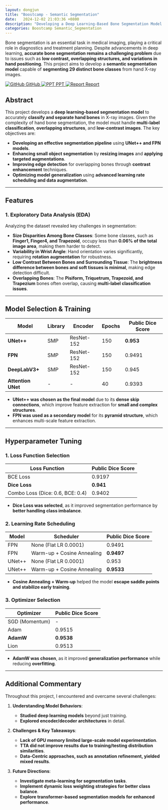 ```yaml
---
layout: dongjun
title: "Boostcamp - Semantic Segmentation"
date:   2024-12-02 21:03:36 +0800
description: "Developing a Deep Learning-Based Bone Segmentation Model for Hand X-ray Images"
categories: Boostcamp Semantic_Segmentation
---
```


Bone segmentation is an essential task in medical imaging, playing a critical role in diagnostics and treatment planning. Despite advancements in deep learning, **accurate bone segmentation remains a challenging problem** due to issues such as **low contrast, overlapping structures, and variations in hand positioning**. This project aims to develop a **semantic segmentation model** capable of **segmenting 29 distinct bone classes** from hand X-ray images. 

<div class="btn-row">
  <a href="https://github.com/boostcampaitech7/level2-cv-semanticsegmentation-cv-21-lv3" target="_blank" class="btn">
    <img src="https://uxwing.com/wp-content/themes/uxwing/download/brands-and-social-media/github-icon.png" alt="GitHub" class="btn-icon"> GitHub
  </a>
  <a href="https://github.com/user-attachments/files/18844130/Semantic.segmentation.pdf" target="_blank" class="btn">
    <img src="https://uxwing.com/wp-content/themes/uxwing/download/file-and-folder-type/powerpoint-icon.png" alt="PPT" class="btn-icon"> PPT
  </a>
  <a href="https://github.com/user-attachments/files/18844135/Semantic.Segmentation.Wrap.up.report.pdf" target="_blank" class="btn">
    <img src="https://cdn-icons-png.flaticon.com/256/80/80942.png" alt="Report" class="btn-icon"> Report
  </a>
</div>


## Abstract
This project develops a **deep learning-based segmentation model** to accurately **classify and separate hand bones** in X-ray images. Given the complexity of hand bone segmentation, the model must handle **multi-label classification**, **overlapping structures**, and **low-contrast images**. The key objectives are:
- **Developing an effective segmentation pipeline** using **UNet++ and FPN models**.
- **Enhancing small object segmentation** by **resizing images** and **applying targeted augmentations**.
- **Improving edge detection** for overlapping bones through **contrast enhancement** techniques.
- **Optimizing model generalization** using **advanced learning rate scheduling and data augmentation**.

---

## Features

### 1. Exploratory Data Analysis (EDA)
Analyzing the dataset revealed key challenges in segmentation:
- **Size Disparities Among Bone Classes**: Some bone classes, such as **Finger1, Finger4, and Trapezoid**, occupy less than **0.06% of the total image area**, making them harder to detect.
- **Variability in Wrist Angle**: Hand orientation varies significantly, requiring **rotation augmentation** for robustness.
- **Low Contrast Between Bones and Surrounding Tissue**: The **brightness difference between bones and soft tissues is minimal**, making edge detection difficult.
- **Overlapping Bones**: The **Pisiform, Triquetrum, Trapezoid, and Trapezium** bones often overlap, causing **multi-label classification issues**.

---

## Model Selection & Training

| Model       | Library | Encoder      | Epochs | Public Dice Score |
|------------|---------|-------------|--------|--------------------|
| **UNet++** | SMP     | ResNet-152   | 150    | **0.953**         |
| **FPN**    | SMP     | ResNet-152   | 150    | 0.9491            |
| **DeepLabV3+** | SMP | ResNet-152  | 150    | 0.945             |
| **Attention UNet** | - | -          | 40     | 0.9393            |

- **UNet++ was chosen as the final model** due to its **dense skip connections**, which improve feature extraction for **small and complex structures**.
- **FPN was used as a secondary model** for its **pyramid structure**, which enhances multi-scale feature extraction.

---

## Hyperparameter Tuning

### 1. Loss Function Selection

| Loss Function | Public Dice Score |
|--------------|-------------------|
| BCE Loss     | 0.9197            |
| **Dice Loss** | **0.941**         |
| Combo Loss (Dice: 0.6, BCE: 0.4) | 0.9402 |

- **Dice Loss was selected**, as it improved segmentation performance by **better handling class imbalance**.

### 2. Learning Rate Scheduling

| Model   | Scheduler                     | Public Dice Score |
|--------|--------------------------------|-------------------|
| FPN    | None (Flat LR 0.0001)         | 0.9491            |
| FPN    | Warm-up + Cosine Annealing    | **0.9497**        |
| UNet++ | None (Flat LR 0.0001)         | 0.953             |
| UNet++ | Warm-up + Cosine Annealing    | **0.9533**        |

- **Cosine Annealing + Warm-up** helped the model **escape saddle points and stabilize early training**.

### 3. Optimizer Selection

| Optimizer | Public Dice Score |
|-----------|-------------------|
| SGD (Momentum) | -             |
| Adam         | 0.9515          |
| **AdamW**    | **0.9538**      |
| Lion         | 0.9513          |

- **AdamW was chosen**, as it improved **generalization performance** while reducing **overfitting**.

---

## Additional Commentary
Throughout this project, I encountered and overcame several challenges:
1. **Understanding Model Behaviors**:
   - **Studied deep learning models** beyond just training.
   - **Explored encoder/decoder architectures** in detail.

2. **Challenges & Key Takeaways**:
   - **Lack of GPU memory limited large-scale model experimentation**.
   - **TTA did not improve results due to training/testing distribution similarities**.
   - **Data-Centric approaches, such as annotation refinement, yielded mixed results**.

3. **Future Directions**:
   - **Investigate meta-learning for segmentation tasks**.
   - **Implement dynamic loss weighting strategies for better class balance**.
   - **Explore transformer-based segmentation models for enhanced performance**.